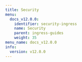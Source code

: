 ```yaml
---
title: Security
menu:
  docs_v12.0.0:
    identifier: security-ingress
    name: Security
    parent: ingress-guides
    weight: 35
menu_name: docs_v12.0.0
info:
  version: v12.0.0
---
```


